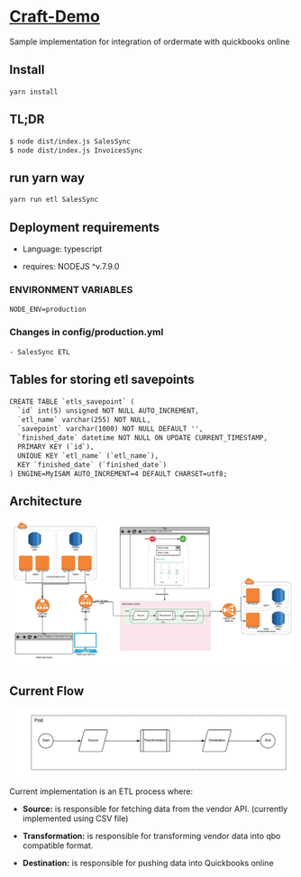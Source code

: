 # [Craft-Demo]()

Sample implementation for integration of ordermate with quickbooks online

## Install
```
yarn install
```

## TL;DR
```
$ node dist/index.js SalesSync
$ node dist/index.js InvoicesSync
```

## run yarn way
```
yarn run etl SalesSync
```

## Deployment requirements

- Language: typescript

- requires: NODEJS ^v.7.9.0

  

### ENVIRONMENT VARIABLES
```
NODE_ENV=production
```

### Changes in config/production.yml
```
- SalesSync ETL
```

## Tables for storing etl savepoints
```
CREATE TABLE `etls_savepoint` (
  `id` int(5) unsigned NOT NULL AUTO_INCREMENT,
  `etl_name` varchar(255) NOT NULL,
  `savepoint` varchar(1000) NOT NULL DEFAULT '',
  `finished_date` datetime NOT NULL ON UPDATE CURRENT_TIMESTAMP,
  PRIMARY KEY (`id`),
  UNIQUE KEY `etl_name` (`etl_name`),
  KEY `finished_date` (`finished_date`)
) ENGINE=MyISAM AUTO_INCREMENT=4 DEFAULT CHARSET=utf8;
```

## Architecture

![Craft Demo](./Craft-Demo-V1.jpeg)

## Current Flow
![Current flow](./current-flow.jpg)

Current implementation is an ETL process where:

- **Source:** is responsible for fetching data from the vendor API. (currently implemented using CSV file)

- **Transformation:** is responsible for transforming vendor data into qbo compatible format.
- **Destination:** is responsible for pushing data into Quickbooks online

